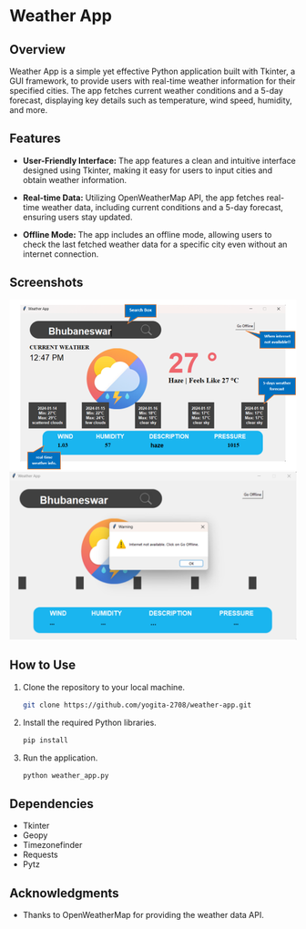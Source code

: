 # Weather App

## Overview

Weather App is a simple yet effective Python application built with Tkinter, a GUI framework, to provide users with real-time weather information for their specified cities. The app fetches current weather conditions and a 5-day forecast, displaying key details such as temperature, wind speed, humidity, and more.

## Features

- **User-Friendly Interface:** The app features a clean and intuitive interface designed using Tkinter, making it easy for users to input cities and obtain weather information.

- **Real-time Data:** Utilizing OpenWeatherMap API, the app fetches real-time weather data, including current conditions and a 5-day forecast, ensuring users stay updated.

- **Offline Mode:** The app includes an offline mode, allowing users to check the last fetched weather data for a specific city even without an internet connection.

## Screenshots

![Interface](screenshots/screenshot1.png)
![Bhubaneswar Weather](screenshots/screenshot2.png)

## How to Use

1. Clone the repository to your local machine.
   ```bash
   git clone https://github.com/yogita-2708/weather-app.git
   ```

2. Install the required Python libraries.
   ```bash
   pip install
   ```

3. Run the application.
   ```bash
   python weather_app.py
   ```

## Dependencies

- Tkinter
- Geopy
- Timezonefinder
- Requests
- Pytz

## Acknowledgments

- Thanks to OpenWeatherMap for providing the weather data API.
